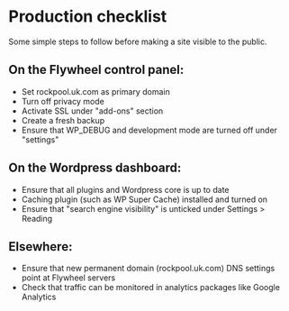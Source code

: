 # Production checklist
Some simple steps to follow before making a site visible to the public.

## On the Flywheel control panel:
* Set rockpool.uk.com as primary domain
* Turn off privacy mode
* Activate SSL under "add-ons" section
* Create a fresh backup
* Ensure that WP_DEBUG and development mode are turned off under "settings"

## On the Wordpress dashboard:
* Ensure that all plugins and Wordpress core is up to date
* Caching plugin (such as WP Super Cache) installed and turned on
* Ensure that "search engine visibility" is unticked under Settings > Reading

## Elsewhere:
* Ensure that new permanent domain (rockpool.uk.com) DNS settings point at Flywheel servers
* Check that traffic can be monitored in analytics packages like Google Analytics
